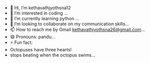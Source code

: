 - 👋 Hi, I’m kethavathjyothsna12
- 👀 I’m interested in coding ...
- 🌱 I’m currently learning python ...
- 💞️ I’m looking to collaborate on my communication skills...
- 📫 How to reach me by Gmail kethavathjyothsna26@gmail.com...
- 😄 Pronouns: pandu...
- ⚡ Fun fact:
-  Octopuses have three hearts!
-  stops beating when the octopus swims...

<!---
kethavathjyothsna12/kethavathjyothsna12 is a ✨ special ✨ repository because its `README.md` (this file) appears on your GitHub profile.
You can click the Preview link to take a look at your changes.
--->
